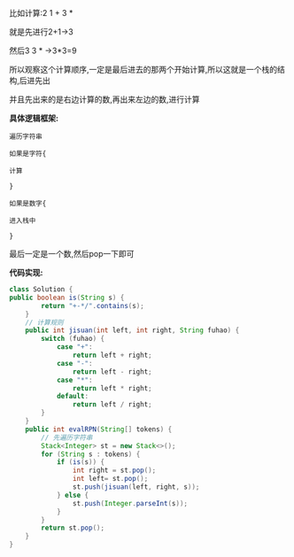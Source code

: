 比如计算:2 1 + 3 *

就是先进行2+1->3

然后3 3 * ->3*3=9



所以观察这个计算顺序,一定是最后进去的那两个开始计算,所以这就是一个栈的结构,后进先出

并且先出来的是右边计算的数,再出来左边的数,进行计算



**具体逻辑框架:**

`遍历字符串`

`如果是字符{`

`计算`

`}`

`如果是数字{`

`进入栈中`

`}`



最后一定是一个数,然后pop一下即可



**代码实现:**

```java
class Solution {
public boolean is(String s) {
        return "+-*/".contains(s);
    }
    // 计算规则
    public int jisuan(int left, int right, String fuhao) {
        switch (fuhao) {
            case "+":
                return left + right;
            case "-":
                return left - right;
            case "*":
                return left * right;
            default:
                return left / right;
        }
    }
    public int evalRPN(String[] tokens) {
        // 先遍历字符串
        Stack<Integer> st = new Stack<>();
        for (String s : tokens) {
            if (is(s)) {
                int right = st.pop();
                int left= st.pop();
                st.push(jisuan(left, right, s));
            } else {
                st.push(Integer.parseInt(s));
            }
        }
        return st.pop();
    }
}
```

